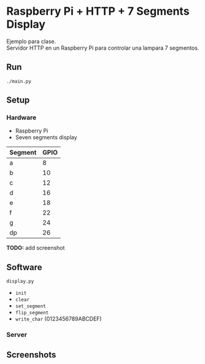 # Raspberry Pi + HTTP + 7 Segments Display

Ejemplo para clase.  
Servidor HTTP en un Raspberry Pi para controlar una lampara 7 segmentos.

## Run
```
./main.py
```

## Setup

### Hardware

- Raspberry Pi
- Seven segments display

| Segment | GPIO |
|---------|------|
|a        | 8    |
|b        | 10   |
|c        | 12   |
|d        | 16   |
|e        | 18   |
|f        | 22   |
|g        | 24   |
|dp       | 26   |

**TODO:** add screenshot

## Software

```display.py```
- `init`
- `clear`
- `set_segment`
- `flip_segment`
- `write_char` (0123456789ABCDEF)

### Server

## Screenshots